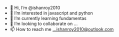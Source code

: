 - 👋 Hi, I’m @ishanroy2010
- 👀 I’m interested in javascript and python
- 🌱 I’m currently learning fundamentas 
- 💞️ I’m looking to collaborate on ...
- 📫 How to reach me ...ishanroy2010@outlook.com

<!---
ishanroy2010/ishanroy2010 is a ✨ special ✨ repository because its `README.md` (this file) appears on your GitHub profile.
You can click the Preview link to take a look at your changes.
--->
